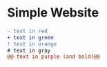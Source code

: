 # Simple Website 

```diff
- text in red
+ text in green
! text in orange
# text in gray
@@ text in purple (and bold)@@
```

